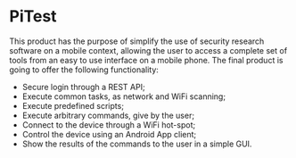 # PiTest

This product has the purpose of simplify the use of security research software on a mobile
context, allowing the user to access a complete set of tools from an easy to use interface
on a mobile phone.
The final product is going to offer the following functionality:
- Secure login through a REST API;
- Execute common tasks, as network and WiFi scanning;
- Execute predefined scripts;
- Execute arbitrary commands, give by the user;
- Connect to the device through a WiFi hot-spot;
- Control the device using an Android App client;
- Show the results of the commands to the user in a simple GUI.
